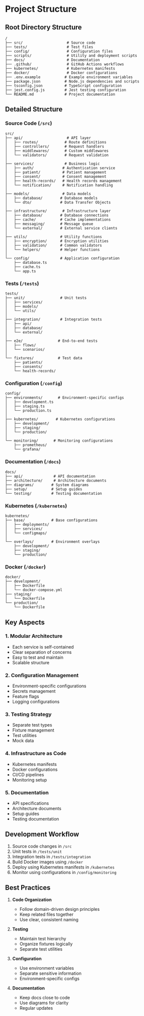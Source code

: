 # Project Structure

## Root Directory Structure

```
/
├── src/                    # Source code
├── tests/                  # Test files
├── config/                 # Configuration files
├── scripts/                # Utility and deployment scripts
├── docs/                   # Documentation
├── .github/                # GitHub Actions workflows
├── kubernetes/             # Kubernetes manifests
├── docker/                 # Docker configurations
├── .env.example           # Example environment variables
├── package.json           # Node.js dependencies and scripts
├── tsconfig.json          # TypeScript configuration
├── jest.config.js         # Jest testing configuration
└── README.md              # Project documentation
```

## Detailed Structure

### Source Code (`/src`)

```
src/
├── api/                    # API layer
│   ├── routes/            # Route definitions
│   ├── controllers/       # Request handlers
│   ├── middlewares/       # Custom middlewares
│   └── validators/        # Request validation
│
├── services/              # Business logic
│   ├── auth/             # Authentication service
│   ├── patient/          # Patient management
│   ├── consent/          # Consent management
│   ├── health-records/   # Health records management
│   └── notification/     # Notification handling
│
├── models/               # Data models
│   ├── database/        # Database models
│   └── dto/             # Data Transfer Objects
│
├── infrastructure/       # Infrastructure layer
│   ├── database/        # Database connections
│   ├── cache/           # Cache implementations
│   ├── messaging/       # Message queue
│   └── external/        # External service clients
│
├── utils/               # Utility functions
│   ├── encryption/      # Encryption utilities
│   ├── validation/      # Common validators
│   └── helpers/         # Helper functions
│
└── config/              # Application configuration
    ├── database.ts
    ├── cache.ts
    └── app.ts
```

### Tests (`/tests`)

```
tests/
├── unit/                # Unit tests
│   ├── services/
│   ├── models/
│   └── utils/
│
├── integration/         # Integration tests
│   ├── api/
│   ├── database/
│   └── external/
│
├── e2e/                # End-to-end tests
│   ├── flows/
│   └── scenarios/
│
└── fixtures/           # Test data
    ├── patients/
    ├── consents/
    └── health-records/
```

### Configuration (`/config`)

```
config/
├── environments/       # Environment-specific configs
│   ├── development.ts
│   ├── staging.ts
│   └── production.ts
│
├── kubernetes/        # Kubernetes configurations
│   ├── development/
│   ├── staging/
│   └── production/
│
└── monitoring/       # Monitoring configurations
    ├── prometheus/
    └── grafana/
```

### Documentation (`/docs`)

```
docs/
├── api/              # API documentation
├── architecture/     # Architecture documents
├── diagrams/        # System diagrams
├── setup/           # Setup guides
└── testing/         # Testing documentation
```

### Kubernetes (`/kubernetes`)

```
kubernetes/
├── base/            # Base configurations
│   ├── deployments/
│   ├── services/
│   └── configmaps/
│
└── overlays/        # Environment overlays
    ├── development/
    ├── staging/
    └── production/
```

### Docker (`/docker`)

```
docker/
├── development/
│   ├── Dockerfile
│   └── docker-compose.yml
├── staging/
│   └── Dockerfile
└── production/
    └── Dockerfile
```

## Key Aspects

### 1. Modular Architecture
- Each service is self-contained
- Clear separation of concerns
- Easy to test and maintain
- Scalable structure

### 2. Configuration Management
- Environment-specific configurations
- Secrets management
- Feature flags
- Logging configurations

### 3. Testing Strategy
- Separate test types
- Fixture management
- Test utilities
- Mock data

### 4. Infrastructure as Code
- Kubernetes manifests
- Docker configurations
- CI/CD pipelines
- Monitoring setup

### 5. Documentation
- API specifications
- Architecture documents
- Setup guides
- Testing documentation

## Development Workflow

1. Source code changes in `/src`
2. Unit tests in `/tests/unit`
3. Integration tests in `/tests/integration`
4. Build Docker images using `/docker`
5. Deploy using Kubernetes manifests in `/kubernetes`
6. Monitor using configurations in `/config/monitoring`

## Best Practices

1. **Code Organization**
   - Follow domain-driven design principles
   - Keep related files together
   - Use clear, consistent naming

2. **Testing**
   - Maintain test hierarchy
   - Organize fixtures logically
   - Separate test utilities

3. **Configuration**
   - Use environment variables
   - Separate sensitive information
   - Environment-specific configs

4. **Documentation**
   - Keep docs close to code
   - Use diagrams for clarity
   - Regular updates 